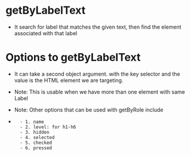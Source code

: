 # getByLabelText

- It search for label that matches the given text, then find the element associated with that label

# Options to getByLabelText

- It can take a second object argument. with the key selector and the value is the HTML element we are targeting.

- Note: This is usable when we have more than one element with same Label

- Note: Other options that can be used with getByRole include
-       - 1. name
        - 2. level: for h1-h6
        - 3. hidden
        - 4. selected
        - 5. checked
        - 6. pressed
